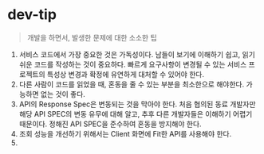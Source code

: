 # dev-tip
> 개발을 하면서, 발생한 문제에 대한 소소한 팁

1. 서비스 코드에서 가장 중요한 것은 가독성이다. 남들이 보기에 이해하기 쉽고, 읽기 쉬운 코드를 작성하는 것이 중요하다. 빠르게 요구사항이 변경될 수 있는 서비스 프로젝트의 특성상 변경과 확정에 유연하게 대처할 수 있어야 한다.
2. 다른 사람이 코드를 읽었을 때, 혼동을 줄 수 있는 부분을 최소한으로 해야한다. 가능하면 없는 것이 좋다.
3. API의 Response Spec은 변동되는 것을 막아야 한다. 처음 협의된 동료 개발자만 해당 API SPEC의 변동 유무에 대해 알고, 추후 다른 개발자들은 이해하기 어렵기 때문이다. 정해진 API SPEC을 준수하여 혼동을 방지해야 한다.
4. 조회 성능을 개선하기 위해서는 Client 화면에 Fit한 API를 사용해야 한다.
5. 
